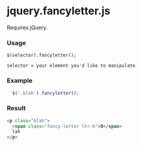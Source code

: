 # jquery.fancyletter.js

Requires jQuery.

### Usage

```code
$(selector).fancyletter();

selector = your element you'd like to manipulate
```
### Example

```javascript
  $('.blah').fancyletter();
```

### Result

```html
<p class="blah">
  <span class="fancy-letter ltr-b">B</span>
  lah
</p>
```
